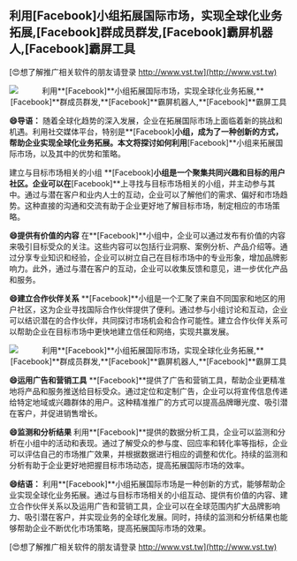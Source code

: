 ## **利用**[Facebook]**小组拓展国际市场，实现全球化业务拓展,**[Facebook]**群成员群发,**[Facebook]**霸屏机器人,**[Facebook]**霸屏工具**

[😍想了解推广相关软件的朋友请登录 http://www.vst.tw](http://www.vst.tw)

 <center><img src="https://vst.tw/MP4/tuiguang/png/7.png" alt="利用**[Facebook]**小组拓展国际市场，实现全球化业务拓展,**[Facebook]**群成员群发,**[Facebook]**霸屏机器人,**[Facebook]**霸屏工具"></center>

**😄导语：**
随着全球化趋势的深入发展，企业在拓展国际市场上面临着新的挑战和机遇。利用社交媒体平台，特别是**[Facebook]**小组，成为了一种创新的方式，帮助企业实现全球化业务拓展。本文将探讨如何利用**[Facebook]**小组来拓展国际市场，以及其中的优势和策略。

建立与目标市场相关的小组
**[Facebook]**小组是一个聚集共同兴趣和目标的用户社区。企业可以在**[Facebook]**上寻找与目标市场相关的小组，并主动参与其中。通过与潜在客户和业内人士的互动，企业可以了解他们的需求、偏好和市场趋势。这种直接的沟通和交流有助于企业更好地了解目标市场，制定相应的市场策略。

**😄提供有价值的内容**
在**[Facebook]**小组中，企业可以通过发布有价值的内容来吸引目标受众的关注。这些内容可以包括行业洞察、案例分析、产品介绍等。通过分享专业知识和经验，企业可以树立自己在目标市场中的专业形象，增加品牌影响力。此外，通过与潜在客户的互动，企业可以收集反馈和意见，进一步优化产品和服务。

**😄建立合作伙伴关系**
**[Facebook]**小组是一个汇聚了来自不同国家和地区的用户社区，这为企业寻找国际合作伙伴提供了便利。通过参与小组讨论和互动，企业可以结识潜在的合作伙伴，共同探讨市场机会和合作可能性。建立合作伙伴关系可以帮助企业在目标市场中更快地建立信任和网络，实现共赢发展。

 <center><img src="https://vst.tw/MP4/tuiguang/png/4.png" alt="利用**[Facebook]**小组拓展国际市场，实现全球化业务拓展,**[Facebook]**群成员群发,**[Facebook]**霸屏机器人,**[Facebook]**霸屏工具"></center>

**😄运用广告和营销工具**
**[Facebook]**提供了广告和营销工具，帮助企业更精准地将产品和服务推送给目标受众。通过定位和定制广告，企业可以将宣传信息传递给特定地域或兴趣群体的用户。这种精准推广的方式可以提高品牌曝光度、吸引潜在客户，并促进销售增长。

**😄监测和分析结果**
利用**[Facebook]**提供的数据分析工具，企业可以监测和分析在小组中的活动和表现。通过了解受众的参与度、回应率和转化率等指标，企业可以评估自己的市场推广效果，并根据数据进行相应的调整和优化。持续的监测和分析有助于企业更好地把握目标市场动态，提高拓展国际市场的效率。

**😄结语：**
利用**[Facebook]**小组拓展国际市场是一种创新的方式，能够帮助企业实现全球化业务拓展。通过与目标市场相关的小组互动、提供有价值的内容、建立合作伙伴关系以及运用广告和营销工具，企业可以在全球范围内扩大品牌影响力、吸引潜在客户，并实现业务的全球化发展。同时，持续的监测和分析结果也能够帮助企业不断优化市场策略，提高拓展国际市场的效果。

[😍想了解推广相关软件的朋友请登录 http://www.vst.tw](http://www.vst.tw)



